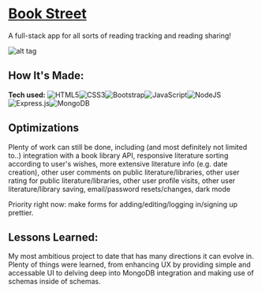 # [Book Street](https://bookstreet.up.railway.app/)
A full-stack app for all sorts of reading tracking and reading sharing!

![alt tag](https://github.com/Hopeah/Project0/blob/main/public/images/BookStreet.gif)

## How It's Made:

**Tech used:** ![HTML5](https://img.shields.io/badge/html5-%23E34F26.svg?style=for-the-badge&logo=html5&logoColor=white)![CSS3](https://img.shields.io/badge/css3-%231572B6.svg?style=for-the-badge&logo=css3&logoColor=white)![Bootstrap](https://img.shields.io/badge/bootstrap-%23563D7C.svg?style=for-the-badge&logo=bootstrap&logoColor=white)![JavaScript](https://img.shields.io/badge/javascript-%23323330.svg?style=for-the-badge&logo=javascript&logoColor=%23F7DF1E)![NodeJS](https://img.shields.io/badge/node.js-6DA55F?style=for-the-badge&logo=node.js&logoColor=white)![Express.js](https://img.shields.io/badge/express.js-%23404d59.svg?style=for-the-badge&logo=express&logoColor=%2361DAFB)![MongoDB](https://img.shields.io/badge/MongoDB-%234ea94b.svg?style=for-the-badge&logo=mongodb&logoColor=white)

## Optimizations

Plenty of work can still be done, including (and most definitely not limited to..) integration with a book library API, responsive literature sorting according to user's wishes, more extensive literature info (e.g. date creation), other user comments on public literature/libraries, other user rating for public literature/libraries, other user profile visits, other user literature/library saving, email/password resets/changes, dark mode 

Priority right now: make forms for adding/editing/logging in/signing up prettier.

## Lessons Learned:

My most ambitious project to date that has many directions it can evolve in. Plenty of things were learned, from enhancing UX by providing simple and accessable UI to delving deep into MongoDB integration and making use of schemas inside of schemas.
